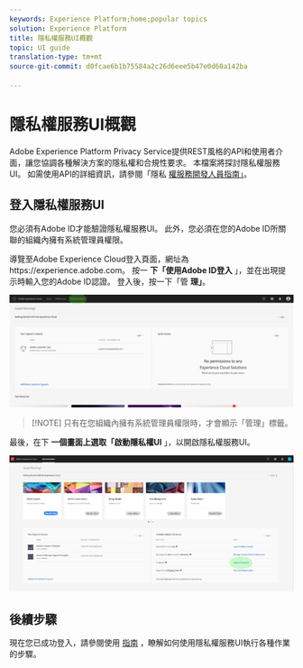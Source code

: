 ```yaml
---
keywords: Experience Platform;home;popular topics
solution: Experience Platform
title: 隱私權服務UI概觀
topic: UI guide
translation-type: tm+mt
source-git-commit: d0fcae6b1b75584a2c26d6eee5b47e0d60a142ba

---
```



# 隱私權服務UI概觀

Adobe Experience Platform Privacy Service提供REST風格的API和使用者介面，讓您協調各種解決方案的隱私權和合規性要求。 本檔案將探討隱私權服務UI。 如需使用API的詳細資訊，請參閱「隱私 [權服務開發人員指南」](../api/getting-started.md)。

## 登入隱私權服務UI

您必須有Adobe ID才能驗證隱私權服務UI。 此外，您必須在您的Adobe ID所關聯的組織內擁有系統管理員權限。

導覽至Adobe Experience Cloud登入頁面，網址為https://experience.adobe.com。 按一 **下「使用Adobe ID登入** 」，並在出現提示時輸入您的Adobe ID認證。 登入後，按一下「管 **理」**。

![「管理」頁籤](../images/ui-overview/admin-tab.png)

>[!NOTE] 只有在您組織內擁有系統管理員權限時，才會顯示「管理」標籤。

最後，在下 **一個畫面上選取「啟動隱私權UI** 」，以開啟隱私權服務UI。

![管理頁面](../images/ui-overview/admin-page.png)

## 後續步驟

現在您已成功登入，請參閱使用 [指南](user-guide.md) ，瞭解如何使用隱私權服務UI執行各種作業的步驟。